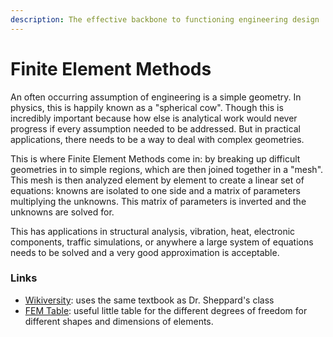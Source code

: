 ```yaml
---
description: The effective backbone to functioning engineering design
---
```


# Finite Element Methods

An often occurring assumption of engineering is a simple geometry. In physics, this is happily known as a "spherical cow". Though this is incredibly important because how else is analytical work would never progress if every assumption needed to be addressed. But in practical applications, there needs to be a way to deal with complex geometries.&#x20;

This is where Finite Element Methods come in: by breaking up difficult geometries in to simple regions, which are then joined together in a "mesh". This mesh is then analyzed element by element to create a linear set of equations: knowns are isolated to one side and a matrix of parameters multiplying the unknowns. This matrix of parameters is inverted and the unknowns are solved for.&#x20;

This has applications in structural analysis, vibration, heat, electronic components, traffic simulations, or anywhere a large system of equations needs to be solved and a very good approximation is acceptable.

### Links

* [Wikiversity](https://en.wikiversity.org/wiki/Introduction\_to\_finite\_elements): uses the same textbook as Dr. Sheppard's class
* [FEM Table](https://www-users.cse.umn.edu/\~arnold/femtable/): useful little table for the different degrees of freedom for different shapes and dimensions of elements.&#x20;

